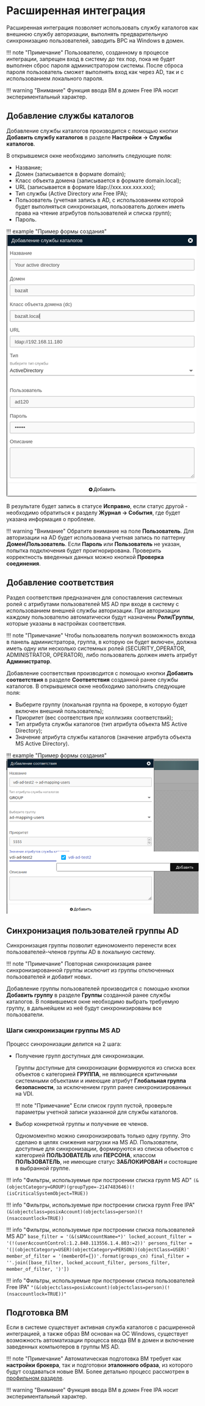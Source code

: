 # Расширенная интеграция

Расширенная интеграция позволяет использовать службу каталогов как внешнюю службу авторизации, выполнять предварительную
синхронизацию пользователей, заводить ВРС на Windows в домен.

!!! note "Примечание"
    Пользователю, созданному в процессе интеграции, запрещен вход в систему до тех пор, пока не будет выполнен сброс
    пароля администратором системы. После сброса пароля пользователь сможет выполнять вход как через AD, так и 
    с использованием локального пароля.

!!! warning "Внимание"
    Функция ввода ВМ в домен Free IPA носит экспериментальный характер.

## Добавление службы каталогов

Добавление службы каталогов производится с помощью кнопки **Добавить службу каталогов** 
в разделе **Настройки -> Службы каталогов**. 

В открывшемся окне необходимо заполнить следующие поля:

   - Название;
   - Домен (записывается в формате domain);
   - Класс объекта домена (записывается в формате domain.local);
   - URL (записывается в формате ldap://xxx.xxx.xxx.xxx);
   - Тип службы (Active Directory или Free IPA);
   - Пользователь (учетная запись в AD, с использованием которой будет выполняться синхронизация, 
     пользователь должен иметь права на чтение атрибутов пользователей и списка групп);
   - Пароль.

!!! example "Пример формы создания"
    ![image](../../_assets/vdi/active_directory/base_ad.png)
    
В результате будет запись в статусе **Исправно**, если статус другой - необходимо обратиться к разделу
**Журнал -> События**, где будет указана информация о проблеме.

!!! warning "Внимание"
    Обратите внимание на поле **Пользователь**. Для авторизации на AD будет использована учетная запись
    по паттерну **Домен\Пользователь**. Если **Пароль** или **Пользователь** не указан, попытка подключения будет 
    проигнорирована. Проверить корректность введенных данных можно кнопкой **Проверка соединения**.

## Добавление соответствия

Раздел соответствия предназначен для сопоставления системных ролей с атрибутами пользователей MS AD при входе в
    систему с использованием внешней службы авторизации. При авторизации каждому пользователю
    автоматически будут назначены **Роли/Группы**, которые указаны в настройках соответствия.

!!! note "Примечание"
    Чтобы пользователь получил возможность входа в панель администратора, группа, в которую он будет включен, должна иметь
    одну или несколько системных ролей (SECURITY_OPERATOR, ADMINISTRATOR, OPERATOR), либо пользователь должен иметь
    атрибут **Администратор**. 

Добавление соответствия производится с помощью кнопки **Добавить соответствия** в разделе **Соответствия** созданной
ранее службы каталогов.
В открывшемся окне необходимо заполнить следующие поля:

   - Выберите группу (локальная группа на брокере, в которую будет включен внешний пользователь);
   - Приоритет (вес соответствия при коллизиях соответствий);
   - Тип атрибута службы каталогов (тип атрибута объекта MS Active Directory);
   - Значение атрибута службы каталогов (значение атрибута объекта MS Active Directory).

!!! example "Пример формы создания"
    ![image](../../_assets/vdi/active_directory/base_ad_mapping.png)

## Синхронизация пользователей группы AD

Синхронизация группы позволит единомоменто перенести всех пользователей-членов группы AD в локальную систему.

!!! note "Примечание"
    Повторная синхронизация ранее синхронизированной группы исключит из группы отключенных пользователей и добавит новых.

Добавление группы пользователей производится с помощью кнопки **Добавить группу** в разделе **Группы** созданной
ранее службы каталогов. В появившемся окне необходимо выбрать требуемую группу, в дальнейшем из неё будут синхронизированы
все пользователи.

### Шаги синхронизации группы MS AD

Процесс синхронизации делится на 2 шага:

- Получение групп доступных для синхронизации.  
  
  Группы доступные для синхронизации формируются из списка всех объектов с категорией **ГРУППА**, не являющиеся критичными 
  системными объектами и имеющие атрибут **Глобальная группа безопасности**, за исключением групп ранее синхронизированных 
  на VDI.
  
    !!! note "Примечание"
        Если список групп пустой, проверьте параметры учетной записи указанной для службы каталогов.

- Выбор конкретной группы и получение ее членов. 
  
    Одномоментно можно синхронизировать только одну группу. Это сделано в целях снижения нагрузки на MS AD. 
    Пользователи, доступные для синхронизации, формируются из списка объектов с категорией **ПОЛЬЗОВАТЕЛЬ** или 
    **ПЕРСОНА**, классом **ПОЛЬЗОВАТЕЛЬ**, не имеющие статус **ЗАБЛОКИРОВАН** и состоящие в выбранной группе.

!!! info "Фильтры, используемые при построении списка групп MS AD"
    `(&(objectCategory=GROUP)(groupType=-2147483646)(!(isCriticalSystemObject=TRUE))`

!!! info "Фильтры, используемые при построении списка групп Free IPA"
    `(&(objectclass=posixAccount)(objectclass=person)(!(nsaccountlock=TRUE))`

!!! info "Фильтры, используемые при построении списка пользователей MS AD"
    ```
    base_filter = '(&(sAMAccountName=*)'
    locked_account_filter = '(!(userAccountControl:1.2.840.113556.1.4.803:=2))'
    persons_filter = '(|(objectCategory=USER)(objectCategory=PERSON))(objectClass=USER)'
    member_of_filter = '(memberOf={})'.format(groups_cn)
    final_filter = ''.join([base_filter, locked_account_filter, persons_filter, member_of_filter, ')'])
    ```

!!! info "Фильтры, используемые при построении списка пользователей Free IPA"
    ```
    "(&(objectclass=posixAccount)(objectclass=person)(!(nsaccountlock=TRUE))"
    ```

## Подготовка ВМ

Если в системе существует активная служба каталогов с расширенной интеграцией, а также образ ВМ основан на ОС Windows,
существует возможность автоматизации процесса ввода ВМ в домен и включение заведенных компьютеров в группы MS AD.

!!! note "Примечание"
    Автоматическая подготовка ВМ требует как **настройки брокера**, так и подготовки **эталонного образа**, из которого будут
    создаваться новые ВМ. Более детально процесс рассмотрен в [профильном разделе](./ad_vm_prepare.md).

!!! warning "Внимание"
    Функция ввода ВМ в домен Free IPA носит экспериментальный характер.
